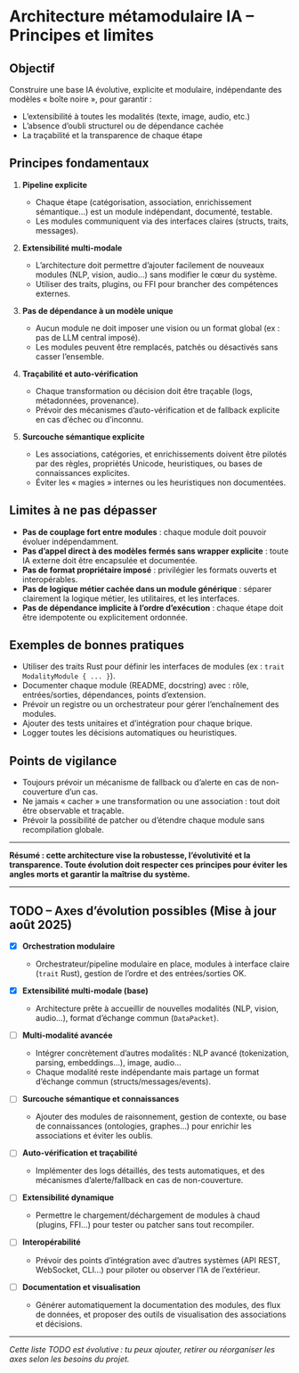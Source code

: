 # Architecture métamodulaire IA – Principes et limites

## Objectif
Construire une base IA évolutive, explicite et modulaire, indépendante des modèles « boîte noire », pour garantir :
- L’extensibilité à toutes les modalités (texte, image, audio, etc.)
- L’absence d’oubli structurel ou de dépendance cachée
- La traçabilité et la transparence de chaque étape

## Principes fondamentaux

1. **Pipeline explicite**
   - Chaque étape (catégorisation, association, enrichissement sémantique…) est un module indépendant, documenté, testable.
   - Les modules communiquent via des interfaces claires (structs, traits, messages).

2. **Extensibilité multi-modale**
   - L’architecture doit permettre d’ajouter facilement de nouveaux modules (NLP, vision, audio…) sans modifier le cœur du système.
   - Utiliser des traits, plugins, ou FFI pour brancher des compétences externes.

3. **Pas de dépendance à un modèle unique**
   - Aucun module ne doit imposer une vision ou un format global (ex : pas de LLM central imposé).
   - Les modules peuvent être remplacés, patchés ou désactivés sans casser l’ensemble.

4. **Traçabilité et auto-vérification**
   - Chaque transformation ou décision doit être traçable (logs, métadonnées, provenance).
   - Prévoir des mécanismes d’auto-vérification et de fallback explicite en cas d’échec ou d’inconnu.

5. **Surcouche sémantique explicite**
   - Les associations, catégories, et enrichissements doivent être pilotés par des règles, propriétés Unicode, heuristiques, ou bases de connaissances explicites.
   - Éviter les « magies » internes ou les heuristiques non documentées.

## Limites à ne pas dépasser

- **Pas de couplage fort entre modules** : chaque module doit pouvoir évoluer indépendamment.
- **Pas d’appel direct à des modèles fermés sans wrapper explicite** : toute IA externe doit être encapsulée et documentée.
- **Pas de format propriétaire imposé** : privilégier les formats ouverts et interopérables.
- **Pas de logique métier cachée dans un module générique** : séparer clairement la logique métier, les utilitaires, et les interfaces.
- **Pas de dépendance implicite à l’ordre d’exécution** : chaque étape doit être idempotente ou explicitement ordonnée.

## Exemples de bonnes pratiques

- Utiliser des traits Rust pour définir les interfaces de modules (ex : `trait ModalityModule { ... }`).
- Documenter chaque module (README, docstring) avec : rôle, entrées/sorties, dépendances, points d’extension.
- Prévoir un registre ou un orchestrateur pour gérer l’enchaînement des modules.
- Ajouter des tests unitaires et d’intégration pour chaque brique.
- Logger toutes les décisions automatiques ou heuristiques.

## Points de vigilance

- Toujours prévoir un mécanisme de fallback ou d’alerte en cas de non-couverture d’un cas.
- Ne jamais « cacher » une transformation ou une association : tout doit être observable et traçable.
- Prévoir la possibilité de patcher ou d’étendre chaque module sans recompilation globale.

---

**Résumé : cette architecture vise la robustesse, l’évolutivité et la transparence. Toute évolution doit respecter ces principes pour éviter les angles morts et garantir la maîtrise du système.**

---

## TODO – Axes d’évolution possibles (Mise à jour août 2025)

- [x] **Orchestration modulaire**
   - Orchestrateur/pipeline modulaire en place, modules à interface claire (`trait` Rust), gestion de l’ordre et des entrées/sorties OK.

- [x] **Extensibilité multi-modale (base)**
   - Architecture prête à accueillir de nouvelles modalités (NLP, vision, audio…), format d’échange commun (`DataPacket`).

- [ ] **Multi-modalité avancée**
   - Intégrer concrètement d’autres modalités : NLP avancé (tokenization, parsing, embeddings…), image, audio…
   - Chaque modalité reste indépendante mais partage un format d’échange commun (structs/messages/events).

- [ ] **Surcouche sémantique et connaissances**
   - Ajouter des modules de raisonnement, gestion de contexte, ou base de connaissances (ontologies, graphes…) pour enrichir les associations et éviter les oublis.

- [ ] **Auto-vérification et traçabilité**
   - Implémenter des logs détaillés, des tests automatiques, et des mécanismes d’alerte/fallback en cas de non-couverture.

- [ ] **Extensibilité dynamique**
   - Permettre le chargement/déchargement de modules à chaud (plugins, FFI…) pour tester ou patcher sans tout recompiler.

- [ ] **Interopérabilité**
   - Prévoir des points d’intégration avec d’autres systèmes (API REST, WebSocket, CLI…) pour piloter ou observer l’IA de l’extérieur.

- [ ] **Documentation et visualisation**
   - Générer automatiquement la documentation des modules, des flux de données, et proposer des outils de visualisation des associations et décisions.

---

_Cette liste TODO est évolutive : tu peux ajouter, retirer ou réorganiser les axes selon les besoins du projet._
